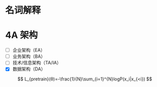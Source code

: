 # 名词解释

# 4A 架构
- [ ] 企业架构（EA）
- [ ] 业务架构（BA）
- [ ] 技术/信息架构（TA/IA）
- [x] 数据架构（DA）

$$ L_{pretrain}(θ)=-\frac{1}{N}\sum_{i=1}^{N}logP(x_i|x_{<i}) $$
